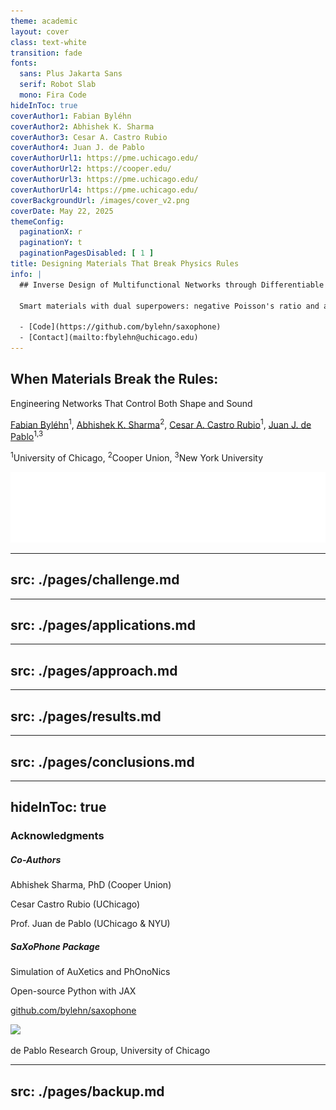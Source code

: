 ```yaml
---
theme: academic
layout: cover
class: text-white
transition: fade
fonts:
  sans: Plus Jakarta Sans
  serif: Robot Slab
  mono: Fira Code
hideInToc: true
coverAuthor1: Fabian Byléhn
coverAuthor2: Abhishek K. Sharma
coverAuthor3: Cesar A. Castro Rubio
coverAuthor4: Juan J. de Pablo
coverAuthorUrl1: https://pme.uchicago.edu/
coverAuthorUrl2: https://cooper.edu/
coverAuthorUrl3: https://pme.uchicago.edu/
coverAuthorUrl4: https://pme.uchicago.edu/
coverBackgroundUrl: /images/cover_v2.png
coverDate: May 22, 2025
themeConfig:
  paginationX: r
  paginationY: t
  paginationPagesDisabled: [ 1 ]
title: Designing Materials That Break Physics Rules
info: |
  ## Inverse Design of Multifunctional Networks through Differentiable Optimization

  Smart materials with dual superpowers: negative Poisson's ratio and acoustic bandgaps

  - [Code](https://github.com/bylehn/saxophone)
  - [Contact](mailto:fbylehn@uchicago.edu)
---
```


<h2 style="max-width: 70%">When Materials Break the Rules:</h2>
Engineering Networks That Control Both Shape and Sound

<div class="absolute bottom-25 left-14 right-0 text-left">
  <p class="text-l">
    <a href="https://pme.uchicago.edu/" class="text-white hover:underline">Fabian Byléhn</a><sup>1</sup>, 
    <a href="https://cooper.edu/" class="text-white opacity-50 hover:underline">Abhishek K. Sharma</a><sup>2</sup>, 
    <a href="https://pme.uchicago.edu/" class="text-white opacity-50 hover:underline">Cesar A. Castro Rubio</a><sup>1</sup>, 
    <a href="https://pme.uchicago.edu/" class="text-white opacity-50 hover:underline">Juan J. de Pablo</a><sup>1,3</sup>
  </p>
  <p class="text-sm mt-2 opacity-80">
    <sup>1</sup>University of Chicago, <sup>2</sup>Cooper Union, <sup>3</sup>New York University
  </p>
</div>

<div class="abs-tl ml-0 my--20 flex gap-2 scale-75 origin-top-left">
  <a href="https://pme.uchicago.edu/" target="_blank" alt="PME"
    class="text-xl slidev-icon-btn opacity-50 !border-none !hover:text-white">
    <img src="/images/pme_logo_white.png" class="w-80 h-auto" />
  </a>
</div>

<div class="abs-tr mx-26 my-6 flex gap-2">
  <a href="https://github.com/bylehn/saxophone" target="_blank" alt="GitHub"
    class="text-xl slidev-icon-btn opacity-50 !border-none !hover:text-white">
    <carbon-logo-github />
  </a>
</div>

<div class="abs-tr mx-16 my-6 flex gap-2">
  <a href="https://bylehn.github.io/pme-symposium-2025" target="_blank" alt="Slides"
    class="text-xl slidev-icon-btn opacity-50 !border-none !hover:text-white">
    <carbon-presentation-file />
  </a>
</div>

<div class="abs-tr m-6 flex gap-2">
  <a href="mailto:bylehn@uchicago.edu" target="_blank" alt="Contact"
    class="text-xl slidev-icon-btn opacity-50 !border-none !hover:text-white">
    <carbon-email />
  </a>
</div>

<!--
Hi everyone! I'm Fabian Byléhn and I am a PhD candidate here at PME. Today I'm excited to share our work on creating materials that simultaneously control both mechanical deformation and acoustic properties.
-->

---
src: ./pages/challenge.md
---

---
src: ./pages/applications.md
---

---
src: ./pages/approach.md
---

---
src: ./pages/results.md
---

---
src: ./pages/conclusions.md
---

---
hideInToc: true
---

### Acknowledgments

<div grid="~ cols-2 gap-2" m="t-2">

  <div float="center" w="100%" h="100%" bg="blue-50" p="4" rounded-lg shadow m="r-4">
    <h5 text="blue-800 xl" m="b-2">Co-Authors</h5>
    <p m="b-1"><span text="lg font-bold">Abhishek Sharma, PhD</span> <span text="gray-600 sm">(Cooper Union)</span></p>
    <p m="b-1"><span text="lg font-bold">Cesar Castro Rubio</span> <span text="gray-600 sm">(UChicago)</span></p>
    <p><span text="lg font-bold">Prof. Juan de Pablo </span> <span text="gray-600 sm">(UChicago & NYU)</span></p>
  </div>

  <div float="right" w="100%" h="100%" bg="green-50" p="4" rounded-lg shadow>
    <h5 text="green-800 xl" m="b-2">SaXoPhone Package</h5>
    <p m="b-2" text="lg">
      <span font="bold">S</span>imulation of 
      <span font="bold">A</span>u<span font="bold">X</span>etics and 
      Ph<span font="bold">O</span>no<span font="bold">N</span>ics 
    </p>
    <p><carbon:code class="inline" /> Open-source Python with JAX</p>
    <p text="left" m="t-4">
      <a href="https://github.com/bylehn/saxophone" bg="white" p="2" rounded shadow>
        <carbon:logo-github class="text-xl mr-1 inline" /> github.com/bylehn/saxophone
      </a>
    </p>
  </div>
</div>

<div grid="~ cols-1 gap-2" m="t-2" text-center>
  <img src="/images/group-photo.png" h="50" ml-70 rounded shadow />
  <p text="sm gray-600">de Pablo Research Group, University of Chicago</p>
</div>

<!--
I'd like to thank my co-authors for their invaluable contributions. Abhishek brought expertise in materials optimization, Cesar helped develop the computational framework, and Professor de Pablo provided guidance throughout the project.

I'm excited to announce our open-source Python package called SaXoPhone - the Simulation of Auxetics and Phonics Engine. The name highlights our dual focus on auxetic materials and acoustic properties. Built on JAX for differentiable optimization, it's 100x faster than traditional approaches.

I'm also grateful to the entire De Pablo research group shown in the photo. Their support and collaboration were essential to this project's success.

Thank you for your attention! I'm happy to answer any questions.
-->

---
src: ./pages/backup.md
---